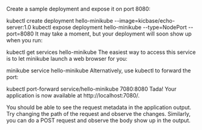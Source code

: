 Create a sample deployment and expose it on port 8080:

kubectl create deployment hello-minikube --image=kicbase/echo-server:1.0
kubectl expose deployment hello-minikube --type=NodePort --port=8080
It may take a moment, but your deployment will soon show up when you run:

kubectl get services hello-minikube
The easiest way to access this service is to let minikube launch a web browser for you:

minikube service hello-minikube
Alternatively, use kubectl to forward the port:

kubectl port-forward service/hello-minikube 7080:8080
Tada! Your application is now available at http://localhost:7080/.

You should be able to see the request metadata in the application output. Try changing the path of the request and observe the changes. Similarly, you can do a POST request and observe the body show up in the output.